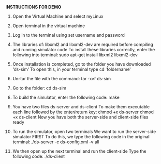 **INSTRUCTIONS FOR DEMO**

1. Open the Virtual Machine and select myLinux 

2. Open terminal in the virtual machine

3. Log in to the terminal using set username and password

4. The libraries of: libxml2 and libxml2-dev are required before compiling and running simulator code
  To install these libraries correctly, enter the following into terminal:
  sudo apt-get install libxml2 libxml2-dev
  
5. Once installation is completed, go to the folder you have downloaded 'ds-sim'
   To open this, in your terminal type cd 'foldername'
   
6. Un-tar the file with the command:  tar -xvf ds-sim

7. Go to the folder:  cd ds-sim
   
8. To build the simulator, enter the following code: make

9. You have two files ds-server and ds-client
To make them executable each line followed by the enter/return key:
   chmod +x ds-server
   chmod +x ds-client
   Now you have both the server-side and client-side files ready
   
10. To run the simulator, open two terminals
We want to run the server-side simulator FIRST
To do this, we type the following code in the original terminal:
    ./ds-server -c ds-config.xml -v all
    
11. We then open up the next terminal and run the client-side 
Type the following code:
    ./ds-client
   

